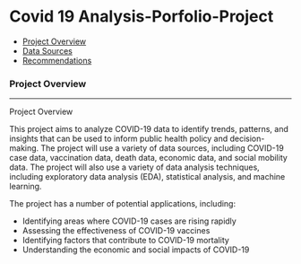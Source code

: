 # Covid 19 Analysis-Porfolio-Project

- [Project Overview](#project-overview)
- [Data Sources](#data-sources)
- [Recommendations](#recommendations)

### Project Overview
---

Project Overview

This project aims to analyze COVID-19 data to identify trends, patterns, and insights that can be used to inform public health policy and decision-making. The project will use a variety of data sources, including COVID-19 case data, vaccination data, death data, economic data, and social mobility data. The project will also use a variety of data analysis techniques, including exploratory data analysis (EDA), statistical analysis, and machine learning.

The project has a number of potential applications, including:

- Identifying areas where COVID-19 cases are rising rapidly
- Assessing the effectiveness of COVID-19 vaccines
- Identifying factors that contribute to COVID-19 mortality
- Understanding the economic and social impacts of COVID-19
